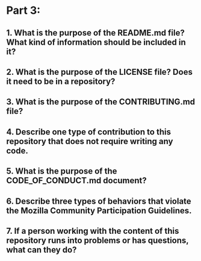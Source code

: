 # Part 3:

## 1. What is the purpose of the README.md file? What kind of information should be included in it?
## 2. What is the purpose of the LICENSE file? Does it need to be in a repository?
## 3. What is the purpose of the CONTRIBUTING.md file?
## 4. Describe one type of contribution to this repository that does not require writing any code.
## 5. What is the purpose of the CODE_OF_CONDUCT.md document?
## 6. Describe three types of behaviors that violate the Mozilla Community Participation Guidelines.
## 7. If a person working with the content of this repository runs into problems or has questions, what can they do?
